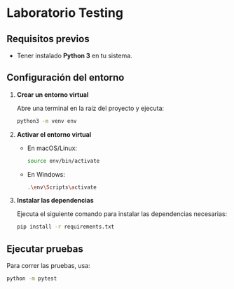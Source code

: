 # Laboratorio Testing

## Requisitos previos

- Tener instalado **Python 3** en tu sistema.

## Configuración del entorno

1. **Crear un entorno virtual**

   Abre una terminal en la raíz del proyecto y ejecuta:

   ```sh
   python3 -m venv env
   ```

2. **Activar el entorno virtual**

   - En macOS/Linux:
     ```sh
     source env/bin/activate
     ```
   - En Windows:
     ```sh
     .\env\Scripts\activate
     ```

3. **Instalar las dependencias**

   Ejecuta el siguiente comando para instalar las dependencias necesarias:

   ```sh
   pip install -r requirements.txt
   ```

## Ejecutar pruebas

Para correr las pruebas, usa:

```sh
python -m pytest
```
